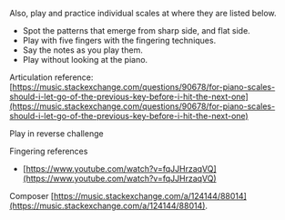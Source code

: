 Also, play and practice individual scales at where they are listed below.

- Spot the patterns that emerge from sharp side, and flat side.
- Play with five fingers with the fingering techniques.
- Say the notes as you play them.
- Play without looking at the piano.


Articulation reference: [https://music.stackexchange.com/questions/90678/for-piano-scales-should-i-let-go-of-the-previous-key-before-i-hit-the-next-one](https://music.stackexchange.com/questions/90678/for-piano-scales-should-i-let-go-of-the-previous-key-before-i-hit-the-next-one)


Play in reverse challenge

Fingering references  
 - [https://www.youtube.com/watch?v=fqJJHrzaqVQ](https://www.youtube.com/watch?v=fqJJHrzaqVQ)


Composer [https://music.stackexchange.com/a/124144/88014](https://music.stackexchange.com/a/124144/88014).
